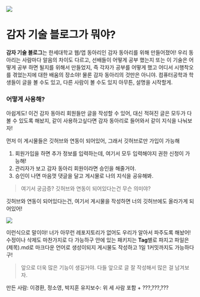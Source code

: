 ![](https://gamzatech-bucket.s3.ap-northeast-2.amazonaws.com/117e585a-044b-4040-8a58-79c6f6ffafb5_d2a1363f-89ab-4c73-9a23-61a5479ac804_image.png)

# 감자 기술 블로그가 뭐야?

**감자 기술 블로그**는 한세대학교 웹/앱 동아리인 감자 동아리를 위해 만들어졌어!
우리 동아리는 사람마다 알음의 차이도 다르고, 선배들이 어떻게 공부 했는지 또는
이 기술은 어떻게 공부 하면 될지를 위해서 만들었지, 즉 각자가 공부를 어떻게 했고
어디서 시행착오를 겪었는지에 대한 배움의 장소야! 물론 감자 동아리의 것만은 아니야.
컴퓨터공학과 학생들이 글을 볼 수도 있고, 다른 사람이 볼 수도 있지 아무튼,
설명을 시작할게.

### 어떻게 사용해?

아쉽게도! 이건 감자 동아리 회원들만 글을 작성할 수 있어, 대신 적혀진 글은
모두가 다 볼 수 있도록 해놨지, 같이 사용하고싶다면 감자 동아리로 들어와서
같이 지식을 나눠보자!

먼저 이 게시물들은 깃허브와 연동이 되어있어, 그래서 깃허브로만 가입이 가능해

1. 회원가입을 하면 추가 정보를 입력하는데, 여기서 모두 입력해야지 권한 신청이 가능해!
2. 관리자가 보고 감자 동아리 회원이라면 승인을 해줄거야.
3. 승인이 나면 마음껏 댓글을 달고 게시물로 나의 지식을 공유해봐.

> 여기서 궁금증? 깃허브와 연동이 되어있다는건 무슨 의미야?

깃허브와 연동이 되어있다는건, 여기서 게시물을 작성하면 너의 깃허브에도 올라가게 되어있어!

![](https://gamzatech-bucket.s3.ap-northeast-2.amazonaws.com/2fb95529-3096-454e-8c11-1a699c66538a_81b9e662-9a8c-4e32-a5ee-30c82974fad2_image.png)

이런식으로 말이야! 너가 아무런 레포지토리가 없어도 우리가 알아서 파주도록 해놨어!
수정이나 삭제도 마찬가지로 다 가능하구 안에 있는 패키지는 **Tag**별로 파지고
파일은 (제목).md로 마크다운 언어로 생성이되지 게시물도 작성하고 1일 1커밋까지도 가능하다구!

> 앞으로 더욱 많은 기능이 생길거야. 다들 앞으로 글 잘 작성해서 많은 걸 남겨보자.

만든 사람: 이경환, 정소영, 박지훈
유지보수: 위 세 사람 포함 + ???,???,???